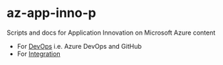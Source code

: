 # az-app-inno-p
Scripts and docs for Application Innovation on Microsoft Azure content

- For [DevOps](./docs/devops/readme.md) i.e. Azure DevOps and GitHub 
- For [Integration](./docs/integration/readme.md)